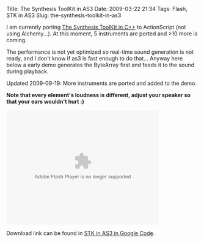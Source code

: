 Title: The Synthesis ToolKit in AS3
Date: 2009-03-22 21:34
Tags: Flash, STK in AS3
Slug: the-synthesis-toolkit-in-as3

I am currently porting [The Synthesis ToolKit in C++][] to ActionScript
(not using Alchemy...). At this moment, 5 instruments are ported and
\>10 more is coming.

The performance is not yet optimized so real-time sound generation is
not ready, and I don't know if as3 is fast enough to do that... Anyway
here below a early demo generates the ByteArray first and feeds it to
the sound during playback.

Updated 2009-09-19: More instruments are ported and added to the demo.

**Note that every element's loudness is different, adjust your speaker
so that your ears wouldn't hurt :)**

<object type="application/x-shockwave-flash" data="http://blog.onthewings.net/wp-content/uploads/2009/03/stkDemo_20090919.swf" width="400" height="300" id="swf33401" style="visibility: visible;"><param name="wmode" value="opaque"><param name="menu" value="true"><param name="quality" value="high"><param name="bgcolor" value="#FFFFFF"><param name="allowScriptAccess" value="always"><param name="allowFullScreen" value="true"></object>

Download link can be found in [STK in AS3 in Google Code][].

  [The Synthesis ToolKit in C++]: http://ccrma.stanford.edu/software/stk/
  [STK in AS3 in Google Code]: http://code.google.com/p/stk-in-as3/
